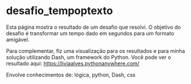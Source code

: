 # desafio_tempoptexto
Esta página mostra o resultado de um desafio que resolvi. O objetivo do desafio é transformar um tempo dado em segundos para um formato amigável.

Para complementar, fiz uma visualização para os resultados e para minha solução utilizando Dash, um framework do Python. Você pode ver o resultado aqui: https://liviaalves.pythonanywhere.com/

Envolve conhecimentos de: lógica, python, Dash, css
